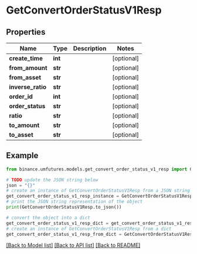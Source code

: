 # GetConvertOrderStatusV1Resp


## Properties

Name | Type | Description | Notes
------------ | ------------- | ------------- | -------------
**create_time** | **int** |  | [optional] 
**from_amount** | **str** |  | [optional] 
**from_asset** | **str** |  | [optional] 
**inverse_ratio** | **str** |  | [optional] 
**order_id** | **int** |  | [optional] 
**order_status** | **str** |  | [optional] 
**ratio** | **str** |  | [optional] 
**to_amount** | **str** |  | [optional] 
**to_asset** | **str** |  | [optional] 

## Example

```python
from binance.umfutures.models.get_convert_order_status_v1_resp import GetConvertOrderStatusV1Resp

# TODO update the JSON string below
json = "{}"
# create an instance of GetConvertOrderStatusV1Resp from a JSON string
get_convert_order_status_v1_resp_instance = GetConvertOrderStatusV1Resp.from_json(json)
# print the JSON string representation of the object
print(GetConvertOrderStatusV1Resp.to_json())

# convert the object into a dict
get_convert_order_status_v1_resp_dict = get_convert_order_status_v1_resp_instance.to_dict()
# create an instance of GetConvertOrderStatusV1Resp from a dict
get_convert_order_status_v1_resp_from_dict = GetConvertOrderStatusV1Resp.from_dict(get_convert_order_status_v1_resp_dict)
```
[[Back to Model list]](../README.md#documentation-for-models) [[Back to API list]](../README.md#documentation-for-api-endpoints) [[Back to README]](../README.md)


